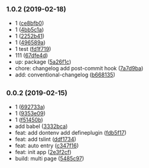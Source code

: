 ## <small>1.0.2 (2019-02-18)</small>

* 1 ([ce8bfb0](https://git.tutorabc.com/fe/tutorabc/landingpage/commits/ce8bfb0))
* 1 ([4bb5c1a](https://git.tutorabc.com/fe/tutorabc/landingpage/commits/4bb5c1a))
* 1 ([2252b41](https://git.tutorabc.com/fe/tutorabc/landingpage/commits/2252b41))
* 1 ([496589a](https://git.tutorabc.com/fe/tutorabc/landingpage/commits/496589a))
* 1 test ([fd1f719](https://git.tutorabc.com/fe/tutorabc/landingpage/commits/fd1f719))
* 111 ([67dfe4d](https://git.tutorabc.com/fe/tutorabc/landingpage/commits/67dfe4d))
* up: package ([5a26f1c](https://git.tutorabc.com/fe/tutorabc/landingpage/commits/5a26f1c))
* chore: changelog add post-commit hook ([7a7d9ba](https://git.tutorabc.com/fe/tutorabc/landingpage/commits/7a7d9ba))
* add: conventional-changelog ([b668135](https://git.tutorabc.com/fe/tutorabc/landingpage/commits/b668135))



## <small>0.0.2 (2019-02-15)</small>

* 1 ([692733a](https://git.tutorabc.com/fe/tutorabc/landingpage/commits/692733a))
* 1 ([9353e09](https://git.tutorabc.com/fe/tutorabc/landingpage/commits/9353e09))
* 1 ([f51450b](https://git.tutorabc.com/fe/tutorabc/landingpage/commits/f51450b))
* add babel ([3332bca](https://git.tutorabc.com/fe/tutorabc/landingpage/commits/3332bca))
* feat: add dontenv add defineplugin ([fdb5f17](https://git.tutorabc.com/fe/tutorabc/landingpage/commits/fdb5f17))
* feat: add tslint ([ddf1734](https://git.tutorabc.com/fe/tutorabc/landingpage/commits/ddf1734))
* feat: auto entry ([c347f16](https://git.tutorabc.com/fe/tutorabc/landingpage/commits/c347f16))
* feat: init app ([2e3f2cf](https://git.tutorabc.com/fe/tutorabc/landingpage/commits/2e3f2cf))
* build: multi page ([5485c97](https://git.tutorabc.com/fe/tutorabc/landingpage/commits/5485c97))



